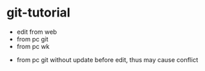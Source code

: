 # git-tutorial
- edit from web
- from pc git
- from pc wk
* from pc git without update before edit, thus may cause conflict
